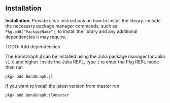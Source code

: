 ## Installation

**Installation**: Provide clear instructions on how to install the library. Include the necessary package manager commands, such as `Pkg.add("PackageName")`, to install the library and any additional dependencies it may require.

TODO: Add dependencies

The BondGraph.jl can be installed using the Julia package manager for Julia `v1.0` and higher. Inside the Julia REPL, type `]` to enter the Pkg REPL mode then run

`pkg> add BondGraph.jl`

If you want to install the latest version from master run

`pkg> add BondGraph.jl#master`